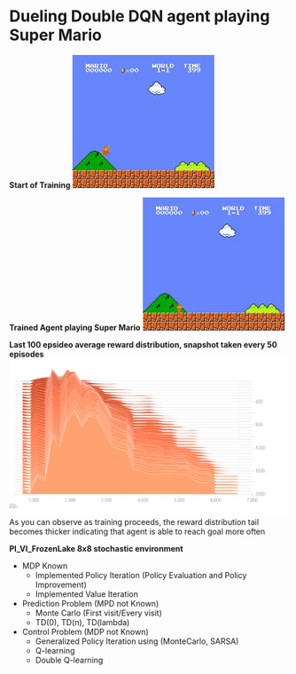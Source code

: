 # Dueling Double DQN agent playing Super Mario

**Start of Training**
![Alt Text](https://github.com/Sachin-Bharadwaj/RL/blob/master/Mario/recording-initial/ezgif.com-gif-maker.gif)

**Trained Agent playing Super Mario**
![Alt Text](https://github.com/Sachin-Bharadwaj/RL/blob/master/Mario/recording-trained/ezgif.com-gif-maker.gif)

**Last 100 epsideo average reward distribution, snapshot taken every 50 episodes**
![Alt Text](https://github.com/Sachin-Bharadwaj/RL/blob/master/Mario/recording-trained/last100Reward_distribution.png)
As you can observe as training proceeds, the reward distribution tail becomes thicker indicating that agent is able to reach goal more often

**PI_VI_FrozenLake 8x8 stochastic environment**
- MDP Known
  - Implemented Policy Iteration (Policy Evaluation and Policy Improvement)
  - Implemented Value Iteration
- Prediction Problem (MPD not Known)
  - Monte Carlo (First visit/Every visit)
  - TD(0), TD(n), TD(lambda)
- Control Problem (MDP not Known)
  - Generalized Policy Iteration using (MonteCarlo, SARSA)
  - Q-learning
  - Double Q-learning


